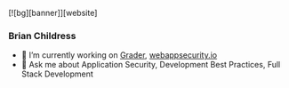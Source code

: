 [![bg][banner]][website]
### Brian Childress

- 🔭  I’m currently working on [Grader](https://grader.dev/), [webappsecurity.io](https://webappsecurity.io/)
- 💬  Ask me about Application Security, Development Best Practices, Full Stack Development
